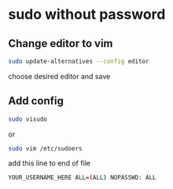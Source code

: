 # sudo without password

## Change editor to vim

```sh
sudo update-alternatives --config editor
```

choose desired editor and save

## Add config

```sh
sudo visudo
```

or 

```sh
sudo vim /etc/sudoers
```

add this line to end of file

```sh
YOUR_USERNAME_HERE ALL=(ALL) NOPASSWD: ALL
```